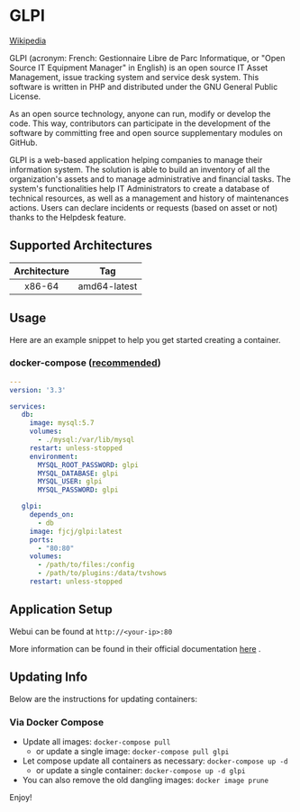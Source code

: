 # GLPI

[Wikipedia](https://en.wikipedia.org/wiki/GLPi)

GLPI (acronym: French: Gestionnaire Libre de Parc Informatique, or "Open Source IT Equipment Manager" in English) is an open source IT Asset Management, issue tracking system and service desk system. This software is written in PHP and distributed under the GNU General Public License.

As an open source technology, anyone can run, modify or develop the code. This way, contributors can participate in the development of the software by committing free and open source supplementary modules on GitHub.

GLPI is a web-based application helping companies to manage their information system. The solution is able to build an inventory of all the organization's assets and to manage administrative and financial tasks. The system's functionalities help IT Administrators to create a database of technical resources, as well as a management and history of maintenances actions. Users can declare incidents or requests (based on asset or not) thanks to the Helpdesk feature.

## Supported Architectures

| Architecture | Tag |
| :----: | --- |
| x86-64 | amd64-latest |

## Usage

Here are an example snippet to help you get started creating a container.

### docker-compose ([recommended](https://docs.docker.com/compose/))


```yaml
---
version: '3.3'

services:
   db:
     image: mysql:5.7
     volumes:
       - ./mysql:/var/lib/mysql
     restart: unless-stopped
     environment:
       MYSQL_ROOT_PASSWORD: glpi
       MYSQL_DATABASE: glpi
       MYSQL_USER: glpi
       MYSQL_PASSWORD: glpi

   glpi:
     depends_on:
       - db
     image: fjcj/glpi:latest
     ports:
       - "80:80"
     volumes:
       - /path/to/files:/config
       - /path/to/plugins:/data/tvshows
     restart: unless-stopped
```

## Application Setup

Webui can be found at `http://<your-ip>:80`

More information can be found in their official documentation [here](https://glpi-install.readthedocs.io/en/latest/install/wizard.html) .

## Updating Info

Below are the instructions for updating containers:

### Via Docker Compose
* Update all images: `docker-compose pull`
  * or update a single image: `docker-compose pull glpi`
* Let compose update all containers as necessary: `docker-compose up -d`
  * or update a single container: `docker-compose up -d glpi`
* You can also remove the old dangling images: `docker image prune`

Enjoy!